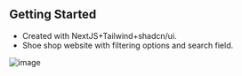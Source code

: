 
## Getting Started
  - Created with NextJS+Tailwind+shadcn/ui.
  - Shoe shop website with filtering options and search field.

![image](https://github.com/onur-c/shoe-shop/assets/60694762/34eddb4c-0756-492c-8fd0-1b783f0c9432)
